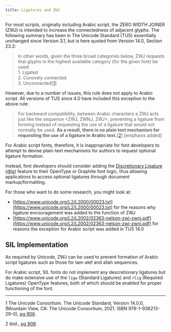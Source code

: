 ```yaml
---
title: Ligatures and ZWJ
---
```


For most scripts, originally including Arabic script, the ZERO WIDTH JOINER (ZWJ) is intended to increase the connectedness of adjacent glyphs. The following summary has been in The Unicode Standard (TUS) essentially unchanged since Version 3.1, but is here quoted from Version 14.0, Section 23.2:

>In other words, given the three broad categories
below, ZWJ requests that glyphs in the highest available category (for the given font) be
used:<br/>
    1. Ligated<br/>
    2. Cursively connected<br/>
    3. Unconnected[[1](#1)]

However, due to a number of issues, this rule does not apply to Arabic script. All versions of TUS since 4.0 have included this exception to the above rule:

>For backward compatibility, between Arabic characters a ZWJ acts just like the sequence <ZWJ, ZWNJ, ZWJ>, preventing a ligature from forming instead of requesting the use of a ligature that would not normally be used. **As a result, there is no plain text mechanism for requesting the use of a ligature in Arabic text.**[[2](#2)] [emphasis added]


For Arabic script fonts, therefore, it is inappropriate for font developers to attempt to devise plain-text mechanisms for authors to request optional ligature formation.

Instead, font developers should consider adding the [Discretionary Ligature (dlig)](https://docs.microsoft.com/en-us/typography/opentype/spec/features_ae#tag-dlig) feature to their OpenType or Graphite font logic, thus allowing applications to access optional ligatures through document markup/formatting. 

For those who want to do some research, you might look at:

* [https://www.unicode.org/L2/L2000/00023.txt](https://www.unicode.org/L2/L2000/00023.txt) for the reasons why ligature encouragement was added to the function of ZWJ
* [https://www.unicode.org/L2/L2002/02363-nelson-zwj-zwnj.pdf](https://www.unicode.org/L2/L2002/02363-nelson-zwj-zwnj.pdf) for reasons the exception for Arabic script was added in TUS 14.0

## SIL Implementation

As required by Unicode, ZWJ can be used to prevent formation of Arabic script ligatures such as those for lam-alef and allah sequences.
 
For Arabic script, SIL fonts do not implement any descretionary ligatures but do make extensive use of the `liga` (Standard Ligatures) and `rlig` (Required Ligatures) OpenType features, both of which should be enabled for proper functioning of the font.

----

<a name="1">1</a> The Unicode Consortium. The Unicode Standard, Version 14.0.0, (Mountain View, CA: The Unicode Consortium, 2021. ISBN 978-1-936213-29-0), [pg 906](https://www.unicode.org/versions/Unicode14.0.0/ch23.pdf#page=9).

<a name="2">2</a> ibid., [pg 908](https://www.unicode.org/versions/Unicode14.0.0/ch23.pdf#page=11).
